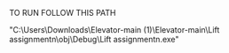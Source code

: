 TO RUN FOLLOW THIS PATH 

"C:\Users\Downloads\Elevator-main (1)\Elevator-main\Lift assignmentn\obj\Debug\Lift assignmentn.exe"
